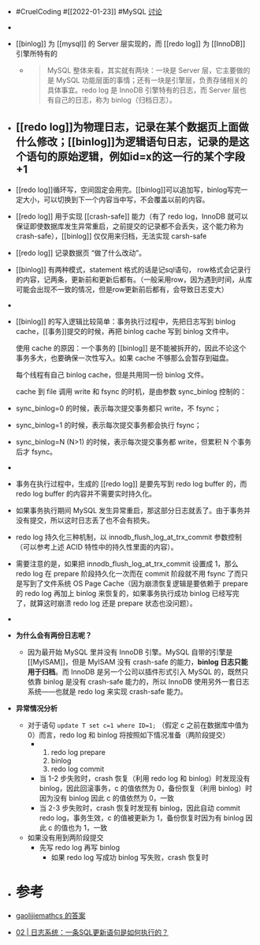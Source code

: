 - #CruelCoding #[[2022-01-23]] #MySQL [讨论](https://github.com/Monsooooon/CruelFundamental/tree/main/homework/202201/23)
-
- [[binlog]] 为 [[mysql]] 的 Server 层实现的，而 [[redo log]] 为 [[InnoDB]] 引擎所特有的
	- > MySQL 整体来看，其实就有两块：一块是 Server 层，它主要做的是 MySQL 功能层面的事情；还有一块是引擎层，负责存储相关的具体事宜。redo log 是 InnoDB 引擎特有的日志，而 Server 层也有自己的日志，称为 binlog（归档日志）。
- [[redo log]]为物理日志，记录在某个数据页上面做什么修改；[[binlog]]为逻辑语句日志，记录的是这个语句的原始逻辑，例如id=x的这一行的某个字段+1
	-
- [[redo log]]循环写，空间固定会用完。[[binlog]]可以追加写，binlog写完一定大小，可以切换到下一个内容当中写，不会覆盖以前的内容。
- [[redo log]] 用于实现 [[crash-safe]] 能力（有了 redo log，InnoDB 就可以保证即使数据库发生异常重启，之前提交的记录都不会丢失，这个能力称为 crash-safe），[[binlog]] 仅仅用来归档，无法实现 carsh-safe
- [[redo log]] 记录数据页 “做了什么改动”。
- [[binlog]] 有两种模式，statement 格式的话是记sql语句， row格式会记录行的内容，记两条，更新前和更新后都有。（一般采用row，因为遇到时间，从库可能会出现不一致的情况，但是row更新前后都有，会导致日志变大）
-
- [[binlog]] 的写入逻辑比较简单：事务执行过程中，先把日志写到 binlog cache，[[事务]]提交的时候，再把 binlog cache 写到 binlog 文件中。
  
  使用 cache 的原因：一个事务的 [[binlog]] 是不能被拆开的，因此不论这个事务多大，也要确保一次性写入。如果 cache 不够那么会暂存到磁盘。
  
  每个线程有自己 binlog cache，但是共用同一份 binlog 文件。
  
  cache 到 file 调用 write 和 fsync 的时机，是由参数 sync_binlog 控制的：
- sync_binlog=0 的时候，表示每次提交事务都只 write，不 fsync；
- sync_binlog=1 的时候，表示每次提交事务都会执行 fsync；
- sync_binlog=N (N>1) 的时候，表示每次提交事务都 write，但累积 N 个事务后才 fsync。
-
- 事务在执行过程中，生成的 [[redo log]] 是要先写到 redo log buffer 的，而 redo log buffer 的内容并不需要实时持久化。
- 如果事务执行期间 MySQL 发生异常重启，那这部分日志就丢了。由于事务并没有提交，所以这时日志丢了也不会有损失。
- redo log 持久化三种机制，以 innodb_flush_log_at_trx_commit 参数控制（可以参考上述 ACID 特性中的持久性里面的内容）。
- 需要注意的是，如果把 innodb_flush_log_at_trx_commit 设置成 1，那么 redo log 在 prepare 阶段持久化一次而在 commit 阶段就不用 fsync 了而只是写到了文件系统 OS Page Cache（因为崩溃恢复逻辑是要依赖于 prepare 的 redo log 再加上 binlog 来恢复的，如果事务执行成功 binlog 已经写完了，就算这时崩溃 redo log 还是 prepare 状态也没问题）。
-
- **为什么会有两份日志呢？**
	- 因为最开始 MySQL 里并没有 InnoDB 引擎。MySQL 自带的引擎是 [[MyISAM]]，但是 MyISAM 没有 crash-safe 的能力，**binlog 日志只能用于归档**。而 InnoDB 是另一个公司以插件形式引入 MySQL 的，既然只依靠 binlog 是没有 crash-safe 能力的，所以 InnoDB 使用另外一套日志系统——也就是 redo log 来实现 crash-safe 能力。
- **异常情况分析**
	- 对于语句 `update T set c=1 where ID=1;` （假定 c 之前在数据库中值为 0）而言，redo log 和 binlog 将按照如下情况准备（两阶段提交）
		- 1. redo log prepare
		  2. binlog
		  3. redo log commit
		- 当 1-2 步失败时，crash 恢复（利用 redo log 和 binlog）时发现没有 binlog，因此回滚事务，c 的值依然为 0，备份恢复（利用 binlog）时因为没有 binlog 因此 c 的值依然为 0，一致
		- 当 2-3 步失败时，crash 恢复时发现有 binlog，因此自动 commit redo log，事务生效，c 的值被更新为 1，备份恢复时因为有 binlog 因此 c 的值也为 1，一致
	- 如果没有用到两阶段提交
		- 先写 redo log 再写 binlog
			- 如果 redo log 写成功 binlog 写失败，crash 恢复时
- # 参考
- [gaolijiemathcs 的答案](https://github.com/Monsooooon/CruelFundamental/blob/main/homework/202201/23/gaolijiemathcs.md)
- [02 | 日志系统：一条SQL更新语句是如何执行的？](https://time.geekbang.org/column/article/68633)